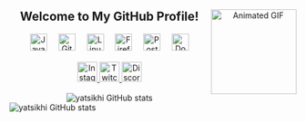 <div align="center">
  <img align="right" height="150" src="https://i.pinimg.com/originals/38/a5/b6/38a5b63d4e542bee4c1ca6eaef65cf70.gif" alt="Animated GIF" />

  <h2>Welcome to My GitHub Profile!</h2>

  <div align="center">
    <img src="https://cdn.jsdelivr.net/gh/devicons/devicon/icons/java/java-original.svg" height="30" alt="Java logo" title="Java" />
    <img width="12" />
    <img src="https://cdn.jsdelivr.net/gh/devicons/devicon/icons/git/git-original.svg" height="30" alt="Git logo" title="Git" />
    <img width="12" />
    <img src="https://cdn.jsdelivr.net/gh/devicons/devicon/icons/linux/linux-original.svg" height="30" alt="Linux logo" title="Linux" />
    <img width="12" />
    <img src="https://cdn.jsdelivr.net/gh/devicons/devicon/icons/firefox/firefox-original.svg" height="30" alt="Firefox logo" title="Firefox" />
    <img width="12" />
    <img src="https://cdn.jsdelivr.net/gh/devicons/devicon/icons/postgresql/postgresql-original.svg" height="30" alt="PostgreSQL logo" title="PostgreSQL" />
    <img width="12" />
    <img src="https://cdn.jsdelivr.net/gh/devicons/devicon/icons/docker/docker-original.svg" height="30" alt="Docker logo" title="Docker" />
  </div>

  <br>

  <div align="center">
    <a href="https://www.instagram.com/yatsikhi/" target="_blank">
      <img src="https://img.shields.io/static/v1?message=Instagram&logo=instagram&label=&color=black&logoColor=white&labelColor=&style=for-the-badge" height="35" alt="Instagram logo" />
    </a>
    <a href="https://www.twitch.tv/yatsikhi" target="_blank">
      <img src="https://img.shields.io/static/v1?message=Twitch&logo=twitch&label=&color=black&logoColor=white&labelColor=&style=for-the-badge" height="35" alt="Twitch logo" />
    </a>
    <img src="https://img.shields.io/static/v1?message=Discord&logo=discord&label=&color=black&logoColor=white&labelColor=&style=for-the-badge" height="35" alt="Discord logo" />
  </div>

  <br>

  <img src="https://github-readme-stats.vercel.app/api?username=yatsikhi&show_icons=true&theme=radical" alt="yatsikhi GitHub stats" />
</div>


  <img src="https://github-readme-stats.vercel.app/api?username=yatsikhi&show_icons=true&theme=swift" alt="yatsikhi GitHub stats" />
</div>


###
